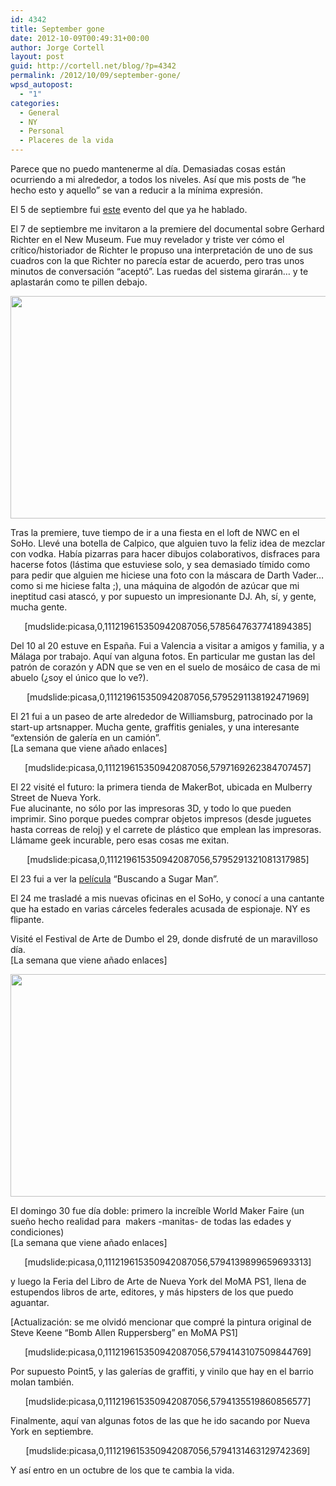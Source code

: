 ```yaml
---
id: 4342
title: September gone
date: 2012-10-09T00:49:31+00:00
author: Jorge Cortell
layout: post
guid: http://cortell.net/blog/?p=4342
permalink: /2012/10/09/september-gone/
wpsd_autopost:
  - "1"
categories:
  - General
  - NY
  - Personal
  - Placeres de la vida
---
```

<p style="text-align: left">
  Parece que no puedo mantenerme al día. Demasiadas cosas están ocurriendo a mi alrededor, a todos los niveles. Así que mis posts de &#8220;he hecho esto y aquello&#8221; se van a reducir a la mínima expresión.
</p>

El 5 de septiembre fui <a title="http://cortell.net/blog/2012/09/round-table-at-nycba-about-campaign-reform/" href="http://cortell.net/blog/2012/09/round-table-at-nycba-about-campaign-reform/" target="_blank">este</a> evento del que ya he hablado.

El 7 de septiembre me invitaron a la premiere del documental sobre Gerhard Richter en el New Museum. Fue muy revelador y triste ver cómo el crítico/historiador de Richter le propuso una interpretación de uno de sus cuadros con la que Richter no parecía estar de acuerdo, pero tras unos minutos de conversación &#8220;aceptó&#8221;. Las ruedas del sistema girarán… y te aplastarán como te pillen debajo.

<img class="aligncenter" title="New Museum sky room" src="https://lh5.googleusercontent.com/-49WHr0UfQJI/UEqKvaR2F-I/AAAAAAAAGhs/ipDF4nxEMxY/s1219/20120907_200038.jpg" alt="" width="731" height="356" />

<p style="text-align: left">
  Tras la premiere, tuve tiempo de ir a una fiesta en el loft de NWC en el SoHo. Llevé una botella de Calpico, que alguien tuvo la feliz idea de mezclar con vodka. Había pizarras para hacer dibujos colaborativos, disfraces para hacerse fotos (lástima que estuviese solo, y sea demasiado tímido como para pedir que alguien me hiciese una foto con la máscara de Darth Vader… como si me hiciese falta ;), una máquina de algodón de azúcar que mi ineptitud casi atascó, y por supuesto un impresionante DJ. Ah, sí, y gente, mucha gente.
</p>

<p style="text-align: center">
  [mudslide:picasa,0,111219615350942087056,5785647637741894385]
</p>

<p style="text-align: left">
  Del 10 al 20 estuve en España. Fui a Valencia a visitar a amigos y familia, y a Málaga por trabajo. Aquí van alguna fotos. En particular me gustan las del patrón de corazón y ADN que se ven en el suelo de mosáico de casa de mi abuelo (¿soy el único que lo ve?).
</p>

<p style="text-align: center">
  [mudslide:picasa,0,111219615350942087056,5795291138192471969]
</p>

<p style="text-align: left">
  El 21 fui a un paseo de arte alrededor de Williamsburg, patrocinado por la start-up artsnapper. Mucha gente, graffitis geniales, y una interesante &#8220;extensión de galería en un camión&#8221;. <br />[La semana que viene añado enlaces]
</p>

<p style="text-align: center">
  [mudslide:picasa,0,111219615350942087056,5797169262384707457]
</p>

<p style="text-align: left">
  El 22 visité el futuro: la primera tienda de MakerBot, ubicada en Mulberry Street de Nueva York. <br />Fue alucinante, no sólo por las impresoras 3D, y todo lo que pueden imprimir. Sino porque puedes comprar objetos impresos (desde juguetes hasta correas de reloj) y el carrete de plástico que emplean las impresoras. Llámame geek incurable, pero esas cosas me exitan.
</p>

<p style="text-align: center">
  [mudslide:picasa,0,111219615350942087056,5795291321081317985]
</p>

<p style="text-align: left">
  El 23 fui a ver la <a title="http://cortell.net/blog/2012/09/searching-for-sugar-man/" href="http://cortell.net/blog/2012/09/searching-for-sugar-man/" target="_blank">película</a> &#8220;Buscando a Sugar Man&#8221;.
</p>

<p style="text-align: left">
  El 24 me trasladé a mis nuevas oficinas en el SoHo, y conocí a una cantante que ha estado en varias cárceles federales acusada de espionaje. NY es flipante.
</p>

Visité el Festival de Arte de Dumbo el 29, donde disfruté de un maravilloso día.  
[La semana que viene añado enlaces]

<p style="text-align: center">
  <img class="aligncenter" title="Dumbo Art Festival" src="https://lh3.googleusercontent.com/-jEhmtDDVM8g/UGdkyTTIKDI/AAAAAAAAGIc/p38ZvvAPjdk/s1162/20120929_170433.jpg" alt="" width="697" height="356" />
</p>

<p style="text-align: left">
  El domingo 30 fue día doble: primero la increíble World Maker Faire (un sueño hecho realidad para  makers -manitas- de todas las edades y condiciones)<br />[La semana que viene añado enlaces]
</p>

<p style="text-align: center">
  [mudslide:picasa,0,111219615350942087056,5794139899659693313]
</p>

<p style="text-align: left">
  y luego la Feria del Libro de Arte de Nueva York del MoMA PS1, llena de estupendos libros de arte, editores, y más hipsters de los que puedo aguantar.
</p>

<p style="text-align: left">
  [Actualización: se me olvidó mencionar que compré la pintura original de Steve Keene &#8220;Bomb Allen Ruppersberg&#8221; en MoMA PS1]
</p>

<p style="text-align: center">
  [mudslide:picasa,0,111219615350942087056,5794143107509844769]
</p>

<p style="text-align: left">
  Por supuesto Point5, y las galerías de graffiti, y vinilo que hay en el barrio molan también.
</p>

<p style="text-align: center">
  [mudslide:picasa,0,111219615350942087056,5794135519860856577]
</p>

<p style="text-align: left">
  Finalmente, aquí van algunas fotos de las que he ido sacando por Nueva York en septiembre.
</p>

<p style="text-align: center">
  [mudslide:picasa,0,111219615350942087056,5794131463129742369]
</p>

<p style="text-align: left">
  Y así entro en un octubre de los que te cambia la vida.
</p>